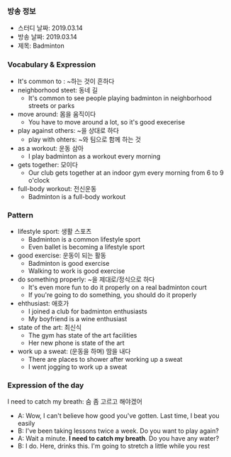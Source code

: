 ### 방송 정보
- 스터디 날짜: 2019.03.14
- 방송 날짜: 2019.03.14
- 제목: Badminton

### Vocabulary & Expression
- It's common to : ~하는 것이 흔하다
- neighborhood steet: 동네 길
   - It's common to see people playing badminton in neighborhood streets or parks
- move around: 몸을 움직이다
   - You have to move around a lot, so it's good execerise
- play against others: ~을 상대로 하다
   - play with ohters: ~와 팀으로 함께 하는 것
- as a workout: 운동 삼아
   - I play badminton as a workout every morning
- gets together: 모이다
   - Our club gets together at an indoor gym every morning from 6 to 9 o'clock
- full-body workout: 전신운동
   - Badminton is a full-body workout

### Pattern 
- lifestyle sport: 생활 스포츠
   - Badminton is a common lifestyle sport
   - Even ballet is becoming a lifestyle sport
- good exercise: 운동이 되는 활동
   - Badminton is good exercise
   - Walking to work is good exercise
- do something properly: ~을 제대로/정식으로 하다
   - It's even more fun to do it properly on a real badminton court
   - If you're going to do something, you should do it properly
- ehthusiast: 애호가
   - I joined a club for badminton enthusiasts
   - My boyfriend is a wine enthusiast
- state of the art: 최신식
   - The gym has state of the art facilities
   - Her new phone is state of the art
- work up a sweat: (운동을 하며) 땀을 내다
   - There are places to shower after working up a sweat
   - I went jogging to work up a sweat

### Expression of the day 
I need to catch my breath: 숨 좀 고르고 해야겠어

- A: Wow, I can't believe how good you've gotten. Last time, I beat you easily
- B: I've been taking lessons twice a week. Do you want to play again?
- A: Wait a minute. **I need to catch my breath**. Do you have any water?
- B: I do. Here, drinks this. I'm going to stretch a little while you rest
